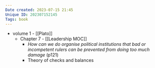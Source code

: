 ```yaml
---
Date created: 2023-07-15 21:45
Unique ID: 202307152145
Tags: book
---
```

- volume 1 - [[Plato]] 
	- Chapter 7 - [[Leadership MOC]]
		- *How can we do organise political institutions that bad or incompetent rulers can be prevented from doing too much damage* (p121)
		- Theory of checks and balances